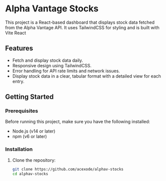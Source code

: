 # Alpha Vantage Stocks

This project is a React-based dashboard that displays stock data fetched from the Alpha Vantage API. It uses TailwindCSS for styling and is built with Vite React

## Features

- Fetch and display stock data daily.
- Responsive design using TailwindCSS.
- Error handling for API rate limits and network issues.
- Display stock data in a clear, tabular format with a detailed view for each entry.

## Getting Started

### Prerequisites

Before running this project, make sure you have the following installed:
- Node.js (v14 or later)
- npm (v6 or later)

### Installation

1. Clone the repository:
   ```bash
   git clone https://github.com/acexode/alphav-stocks
   cd alphav-stocks
